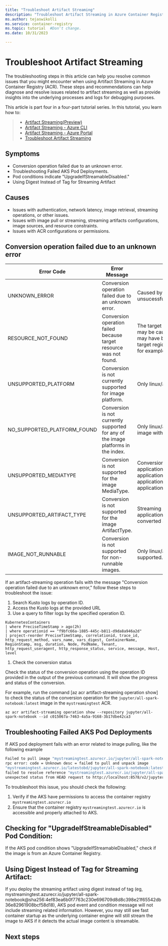 ```yaml
---
title: "Troubleshoot Artifact Streaming"
description: "Troubleshoot Artifact Streaming in Azure Container Registry to diagnose and resolve with managing, scaling, and deploying artifacts through containerized platforms."
ms.author: tejaswikolli
ms.service: container-registry
ms.topic: tutorial  #Don't change.
ms.date: 10/31/2023

---
```


# Troubleshoot Artifact Streaming

The troubleshooting steps in this article can help you resolve common issues that you might encounter when using Artifact Streaming in Azure Container Registry (ACR). These steps and recommendations can help diagnose and resolve issues related to artifact streaming as well as provide insights into the underlying processes and logs for debugging purposes.

This article is part four in a four-part tutorial series. In this tutorial, you learn how to:

>*  [Artifact Streaming(Preview)](tutorial-artifact-streaming.md)
> * [Artifact Streaming - Azure CLI](tutorial-artifact-streaming-cli.md)
> * [Artifact Streaming - Azure Portal](tutorial-artifact-streaming-portal.md)
> * [Troubleshoot Artifact Streaming](tutorial-artifact-streaming-troubleshoot.md)

## Symptoms

* Conversion operation failed due to an unknown error.
* Troubleshooting Failed AKS Pod Deployments.
* Pod conditions indicate "UpgradeIfStreamableDisabled."
* Using Digest Instead of Tag for Streaming Artifact

## Causes

* Issues with authentication, network latency, image retrieval, streaming operations, or other issues.
* Issues with image pull or streaming, streaming artifacts configurations, image sources, and resource constraints.
* Issues with ACR configurations or permissions.

## Conversion operation failed due to an unknown error

| Error Code                  | Error Message                                                                     | Troubleshooting Info                                                                                                                                                                                                                                     |
| --------------------------- | --------------------------------------------------------------------------------- | -------------------------------------------------------------------------------------------------------------------------------------------------------------------------------------------------------------------------------------------------------- |
| UNKNOWN_ERROR               | Conversion operation failed due to an unknown error.                              | Caused by an internal error. A retry may help but if unsucessful may need to contact support.                                                                                                                                                             |
| RESOURCE_NOT_FOUND          | Conversion operation failed because target resource was not found.                 | The target image was not found in the registry. This may be caused by a typo in the image digest, the image may have been deleted or otherwise missing in the target region (replication consistency is not immediate for example).                       |
| UNSUPPORTED_PLATFORM        | Conversion is not currently supported for image platform.                          | Only linux/amd64 images are initially supported.                                                                                                                                                                                                         |
| NO_SUPPORTED_PLATFORM_FOUND | Conversion is not currently supported for any of the image platforms in the index. | Only linux/amd64 images are initially supported. No image with this platform was found in the target index.                                                                                                                                               |
| UNSUPPORTED_MEDIATYPE       | Conversion is not supported for the image MediaType.                               | Conversion can only target images with mediatype: application/vnd.oci.image.manifest.v1+json, application/vnd.oci.image.index.v1+json, application/vnd.docker.distribution.manifest.v2+json or application/vnd.docker.distribution.manifest.list.v2+json |
| UNSUPPORTED_ARTIFACT_TYPE   | Conversion is not supported for the image ArtifactType.                            | Streaming Artifacts (Artifact type: application/vnd.azure.artifact.streaming.v1) cannot be converted again.                                                                                                                                              |
| IMAGE_NOT_RUNNABLE          | Conversion is not supported for non-runnable images.                               | Only linux/amd64 runnable images are initially supported.                                                                                                                                                                                                 |

If an artifact-streaming operation fails with the message "Conversion operation failed due to an unknown error," follow these steps to troubleshoot the issue:

1. Search Kusto logs by operation ID.
1. Access the Kusto logs at the provided URL 
1. Use a query to filter logs by the specified operation ID.

```kusto
KubernetesContainers
| where PreciseTimeStamp > ago(2h)
| where operationid == "f9bfc66a-1885-445c-b811-d9da8a946a2d"
| project-reorder PreciseTimeStamp, correlationid, trace_id, http_request_method, vars_name, vars_digest, ContainerName, RegionStamp, msg, duration, Node, PodName, Tenant, http_request_useragent, http_response_status, service, message, Host, level 
```

1. Check the conversion status

Check the status of the conversion operation using the operation ID provided in the output of the previous command. It will show the progress and status of the conversion.

For example, run the command [az acr artifact-streaming operation show] to check the status of the conversion operation for the `jupyter/all-spark-notebook:latest` image in the `mystreamingtest` ACR.

```azurecli-interactive
az acr artifact-streaming operation show --repository jupyter/all-spark-notebook --id c015067a-7463-4a5a-9168-3b17dbe42ca3
```

## Troubleshooting Failed AKS Pod Deployments

If AKS pod deployment fails with an error related to image pulling, like the following example

```bash
Failed to pull image "mystreamingtest.azurecr.io/jupyter/all-spark-notebook:latest":
rpc error: code = Unknown desc = failed to pull and unpack image
"mystreamingtest.azurecr.io/latestobd/jupyter/all-spark-notebook:latest":
failed to resolve reference "mystreamingtest.azurecr.io/jupyter/all-spark-notebook:latest":
unexpected status from HEAD request to http://localhost:8578/v2/jupyter/all-spark-notebook/manifests/latest?ns=mystreamingtest.azurecr.io:503 Service Unavailable
```

To troubleshoot this issue, you should check the following:

1. Verify if the AKS have permissions to access the container registry `mystreamingtest.azurecr.io`
1. Ensure that the container registry `mystreamingtest.azurecr.io` is accessible and properly attached to AKS.

## Checking for "UpgradeIfStreamableDisabled" Pod Condition:

If the AKS pod condition shows "UpgradeIfStreamableDisabled," check if the image is from an Azure Container Registry.

## Using Digest Instead of Tag for Streaming Artifact:

If you deploy the streaming artifact using digest instead of tag (eg, mystreamingtest.azurecr.io/jupyter/all-spark-notebook@sha256:4ef83ea6b0f7763c230e696709d8d8c398e21f65542db36e82961908bcf58d18), AKS pod event and condition message will not include streaming related information. However, you may still see fast container startup as the underlying container engine will still stream the image to AKS if it detects the actual image content is streamable. 

## Next steps
